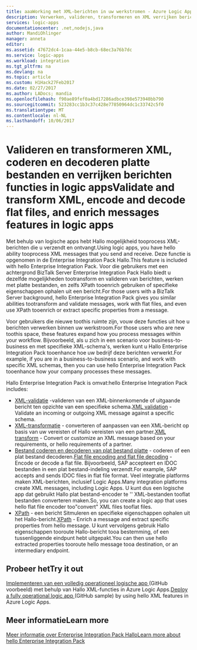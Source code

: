 ```yaml
---
title: aaaWorking met XML-berichten in uw werkstromen - Azure Logic Apps | Microsoft Docs
description: Verwerken, valideren, transformeren en XML verrijken berichten logic apps en het gebruik van zakelijke tooscenarios Enterprise Integration Pack Hallo
services: logic-apps
documentationcenter: .net,nodejs,java
author: MandiOhlinger
manager: anneta
editor: 
ms.assetid: 47672dc4-1caa-44e5-b8cb-68ec3a76b7dc
ms.service: logic-apps
ms.workload: integration
ms.tgt_pltfrm: na
ms.devlang: na
ms.topic: article
ms.custom: H1Hack27Feb2017
ms.date: 02/27/2017
ms.author: LADocs; mandia
ms.openlocfilehash: f90ae89fef0a4bd17286adbce398e573940bb790
ms.sourcegitcommit: 523283cc1b3c37c428e77850964dc1c33742c5f0
ms.translationtype: MT
ms.contentlocale: nl-NL
ms.lasthandoff: 10/06/2017
---
```

# <a name="validate-and-transform-xml-encode-and-decode-flat-files-and-enrich-messages-features-in-logic-apps"></a><span data-ttu-id="53a2a-103">Valideren en transformeren XML, coderen en decoderen platte bestanden en verrijken berichten functies in logic apps</span><span class="sxs-lookup"><span data-stu-id="53a2a-103">Validate and transform XML, encode and decode flat files, and enrich messages features in logic apps</span></span>

<span data-ttu-id="53a2a-104">Met behulp van logische apps hebt Hallo mogelijkheid tooprocess XML-berichten die u verzendt en ontvangt.</span><span class="sxs-lookup"><span data-stu-id="53a2a-104">Using logic apps, you have hello ability tooprocess XML messages that you send and receive.</span></span> <span data-ttu-id="53a2a-105">Deze functie is opgenomen in de Enterprise Integration Pack Hallo.</span><span class="sxs-lookup"><span data-stu-id="53a2a-105">This feature is included with hello Enterprise Integration Pack.</span></span> <span data-ttu-id="53a2a-106">Voor die gebruikers met een achtergrond BizTalk Server Enterprise Integration Pack Hallo biedt u dezelfde mogelijkheden tootransform en valideren van berichten, werken met platte bestanden, en zelfs XPath tooenrich gebruiken of specifieke eigenschappen ophalen uit een bericht.</span><span class="sxs-lookup"><span data-stu-id="53a2a-106">For those users with a BizTalk Server background, hello Enterprise Integration Pack gives you similar abilities tootransform and validate messages, work with flat files, and even use XPath tooenrich or extract specific properties from a message.</span></span> 

<span data-ttu-id="53a2a-107">Voor gebruikers die nieuwe toothis ruimte zijn, vouw deze functies uit hoe u berichten verwerken binnen uw werkstroom.</span><span class="sxs-lookup"><span data-stu-id="53a2a-107">For those users who are new toothis space, these features expand how you process messages within your workflow.</span></span> <span data-ttu-id="53a2a-108">Bijvoorbeeld, als u zich in een scenario voor business-to-business en met specifieke XML-schema's, werken kunt u Hallo Enterprise Integration Pack tooenhance hoe uw bedrijf deze berichten verwerkt.</span><span class="sxs-lookup"><span data-stu-id="53a2a-108">For example, if you are in a business-to-business scenario, and work with specific XML schemas, then you can use hello Enterprise Integration Pack tooenhance how your company processes these messages.</span></span> 

<span data-ttu-id="53a2a-109">Hallo Enterprise Integration Pack is omvat:</span><span class="sxs-lookup"><span data-stu-id="53a2a-109">hello Enterprise Integration Pack includes:</span></span> 

* <span data-ttu-id="53a2a-110">[XML-validatie](logic-apps-enterprise-integration-xml-validation.md "meer informatie over XML-bericht validatie") -valideren van een XML-binnenkomende of uitgaande bericht ten opzichte van een specifieke schema.</span><span class="sxs-lookup"><span data-stu-id="53a2a-110">[XML validation](logic-apps-enterprise-integration-xml-validation.md "Learn about XML message validation") - Validate an incoming or outgoing XML message against a specific schema.</span></span>
* <span data-ttu-id="53a2a-111">[XML-transformatie](../logic-apps/logic-apps-enterprise-integration-transform.md "meer informatie over XML-bericht transformaties en maps") - converteren of aanpassen van een XML-bericht op basis van uw vereisten of Hallo vereisten van een partner.</span><span class="sxs-lookup"><span data-stu-id="53a2a-111">[XML transform](../logic-apps/logic-apps-enterprise-integration-transform.md "Learn about XML message transformations and maps") - Convert or customize an XML message based on your requirements, or hello requirements of a partner.</span></span>
* <span data-ttu-id="53a2a-112">[Bestand coderen en decoderen van plat bestand platte](logic-apps-enterprise-integration-flatfile.md "meer informatie over een plat bestand-codering/decodering") - coderen of een plat bestand decoderen.</span><span class="sxs-lookup"><span data-stu-id="53a2a-112">[Flat file encoding and flat file decoding](logic-apps-enterprise-integration-flatfile.md "Learn about flat file encoding/decoding") - Encode or decode a flat file.</span></span> <span data-ttu-id="53a2a-113">Bijvoorbeeld, SAP accepteert en IDOC bestanden in een plat bestand-indeling verzendt.</span><span class="sxs-lookup"><span data-stu-id="53a2a-113">For example, SAP accepts and sends IDOC files in flat file format.</span></span> <span data-ttu-id="53a2a-114">Veel integratie platforms maken XML-berichten, inclusief Logic Apps.</span><span class="sxs-lookup"><span data-stu-id="53a2a-114">Many integration platforms create XML messages, including Logic Apps.</span></span> <span data-ttu-id="53a2a-115">U kunt dus een logische app dat gebruikt Hallo plat bestand-encoder te '' XML-bestanden tooflat bestanden converteren maken.</span><span class="sxs-lookup"><span data-stu-id="53a2a-115">So, you can create a logic app that uses hello flat file encoder too"convert" XML files tooflat files.</span></span> 
* <span data-ttu-id="53a2a-116">[XPath](https://msdn.microsoft.com/library/mt643789.aspx) - een bericht Sitmuleren en specifieke eigenschappen ophalen uit het Hallo-bericht.</span><span class="sxs-lookup"><span data-stu-id="53a2a-116">[XPath](https://msdn.microsoft.com/library/mt643789.aspx) - Enrich a message and extract specific properties from hello message.</span></span> <span data-ttu-id="53a2a-117">U kunt vervolgens gebruik Hallo eigenschappen tooroute Hallo-bericht tooa bestemming, of een tussenliggende eindpunt hebt uitgepakt.</span><span class="sxs-lookup"><span data-stu-id="53a2a-117">You can then use hello extracted properties tooroute hello message tooa destination, or an intermediary endpoint.</span></span>

## <a name="try-it-out"></a><span data-ttu-id="53a2a-118">Probeer het</span><span class="sxs-lookup"><span data-stu-id="53a2a-118">Try it out</span></span>
<span data-ttu-id="53a2a-119">[Implementeren van een volledig operationeel logische app ](https://github.com/Azure/azure-quickstart-templates/tree/master/201-logic-app-veter-pipeline) (GitHub voorbeeld) met behulp van Hallo XML-functies in Azure Logic Apps.</span><span class="sxs-lookup"><span data-stu-id="53a2a-119">[Deploy a fully operational logic app ](https://github.com/Azure/azure-quickstart-templates/tree/master/201-logic-app-veter-pipeline) (GitHub sample) by using hello XML features in Azure Logic Apps.</span></span>

## <a name="learn-more"></a><span data-ttu-id="53a2a-120">Meer informatie</span><span class="sxs-lookup"><span data-stu-id="53a2a-120">Learn more</span></span>
[<span data-ttu-id="53a2a-121">Meer informatie over Enterprise Integration Pack Hallo</span><span class="sxs-lookup"><span data-stu-id="53a2a-121">Learn more about hello Enterprise Integration Pack</span></span>](../logic-apps/logic-apps-enterprise-integration-overview.md "meer informatie over Enterprise Integration Pack")
